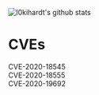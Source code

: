 ![l0kihardt's github stats](https://github-readme-stats.vercel.app/api?username=l0kihardt&show_icons=true&theme=dark&count_private=true)


# CVEs
CVE-2020-18545  
CVE-2020-18555  
CVE-2020-19692

